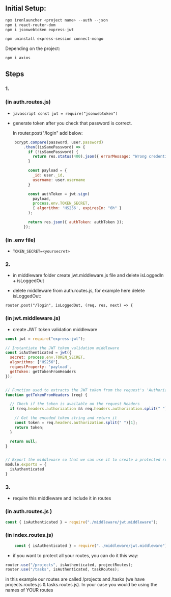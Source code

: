 ## Initial Setup:

```javascript
npx ironlauncher <project name> --auth --json
npm i react-router-dom
npm i jsonwebtoken express-jwt
```

```javascript
npm uninstall express-session connect-mongo
```

Depending on the project: 
```javascript
npm i axios
```


## Steps
### 1. 
### (in auth.routes.js)
 - ```javascript const jwt = require("jsonwebtoken")```

 - generate token after you check that password is correct.
 
    In router.post("/login" add below:
 
```javascript
    bcrypt.compare(password, user.password)
        .then((isSamePassword) => {
          if (!isSamePassword) {
            return res.status(400).json({ errorMessage: "Wrong credentials." });
          }

          const payload = {
            _id: user._id,
            username: user.username
          }

          const authToken = jwt.sign( 
            payload,
            process.env.TOKEN_SECRET,
            { algorithm: 'HS256', expiresIn: "6h" }
          );

          return res.json({ authToken: authToken });
        });

```
### (in .env file)
- ```TOKEN_SECRET=<yoursecret>``` 

### 2. 
- in middleware folder create jwt.middleware.js file and delete isLoggedIn + isLoggedOut

- delete middleware from auth.routes.js, for example here delete isLoggedOut:

```router.post("/login", isLoggedOut, (req, res, next) => {```

### (in jwt.middleware.js)
- create JWT token validation middleware

```javascript
const jwt = require("express-jwt");

// Instantiate the JWT token validation middleware
const isAuthenticated = jwt({
  secret: process.env.TOKEN_SECRET,
  algorithms: ["HS256"],
  requestProperty: 'payload', 
  getToken: getTokenFromHeaders
});


// Function used to extracts the JWT token from the request's 'Authorization' Headers
function getTokenFromHeaders (req) {

  // Check if the token is available on the request Headers
  if (req.headers.authorization && req.headers.authorization.split(" ")[0] === "Bearer") {

    // Get the encoded token string and return it
    const token = req.headers.authorization.split(" ")[1];
    return token;
  } 

  return null;
}


// Export the middleware so that we can use it to create a protected routes
module.exports = {
  isAuthenticated
}
```

### 3. 

- require this middleware and include it in routes

### (in auth.routes.js )

```javascript
const { isAuthenticated } = require("./middleware/jwt.middleware"); 
```

### (in index.routes.js)

```javascript
    const { isAuthenticated } = require("../middleware/jwt.middleware"); 
```

- if you want to protect all your routes, you can do it this way:
```javascript
router.use("/projects", isAuthenticated, projectRoutes);
router.use("/tasks", isAuthenticated, taskRoutes);
```
in this example our routes are called /projects and /tasks (we have projects.routes.js & tasks.routes.js). In your case you would be using the names of YOUR routes



